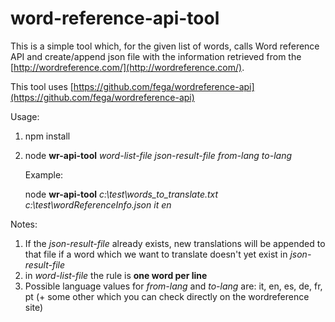 # word-reference-api-tool

This is a simple tool which, for the given list of words, calls Word reference API and create/append json file with the information retrieved from the [http://wordreference.com/](http://wordreference.com/).

This tool uses [https://github.com/fega/wordreference-api](https://github.com/fega/wordreference-api)  

Usage:

1. npm install

2. node **wr-api-tool** *word-list-file json-result-file from-lang to-lang*

   Example:

   node **wr-api-tool** *c:\test\words_to_translate.txt* *c:\test\wordReferenceInfo.json* *it* *en*

Notes:

1. If the *json-result-file* already exists, new translations will be appended to that file if a word which we want to translate doesn't yet exist in *json-result-file*
2. in *word-list-file* the rule is **one word per line**
3. Possible language values for *from-lang* and *to-lang* are: it, en, es, de, fr, pt (+ some other which you can check directly on the wordreference site)